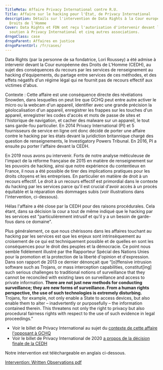 ```yaml
---
TitleMeta: Affaire Privacy International contre R.U.
Title: Affaire sur le hacking pour l'État, de Privacy International
description: Détails sur l'intervention de Data Rights à la Cour européenne des
  Droits de l'Homme
Cover: Data Rights et FDN ont reçu l'autorisation d'intervenir devant la CEDH en
  soutien à Privacy International et cinq autres associations.
drngoClass: case
drngoParent: Affaires en justice
drngoParentUrl: /fr/cases/
---
```

Data Rights (par la personne de sa fondatrice, Lori Roussey) a été admise à intervenir devant la Cour européenne des Droits de L'Homme (CEDH), au sujet des conséquences du recours par les services de renseignement au hacking d'équipements, du partage entre services de ces méthodes, et des effets négatifs d'un régime légal qui ne fournit pas de recours effectif aux victimes d'abus.

Contexte : Cette affaire est une conséquence directe des révélations Snowden, dans lesquelles on peut lire que GCHQ peut entre autre activer le micro ou la webcam d'un appareil, identifier avec une grande précision la géolocalisation d'un appareil, enregistrer les frappes sur les touches d'un appareil, enregistrer les codes d'accès et mots de passe de sites et l'historique de navigation, et cacher des malware sur un appareil, le tout sans garde-fou particulier. En 2014 Privacy International (PI) et 5 fournisseurs de service en ligne ont donc décidé de porter une affaire contre le hacking par les états devant la juridiction britannique chargé des question de renseignements, le Investigatory Powers Tribunal. En 2016, PI a ensuite pu porter l'affaire devant la CEDH.

En 2019 nous avons pu intervenir. Forts de notre analyse méticuleuse de l'impact de la réforme française de 2015 en matière de renseignement sur les pouvoirs de hacking, ainsi que notre expérience du contentieux en France, il nous a été possible de tirer des implications pratiques pour les droits citoyens et les entreprises. En particulier en matière de droit à un recours effectif. Le droit à un recours effectif est primordial dans le contexte du hacking par les services parce qu'il est crucial d'avoir accès à un procès équitable et la réparation des dommages subis (voir illustrations dans l'intervention, ci-dessous).

Hélas l'affaire a été close par la CEDH pour des raisons procédurales. Cela étant, dans sa décision la cour a tout de même indiqué que le hacking par les services est "particulièrement intrusif et qu'il y a un besoin de garde-fous dans ce domaine".

Plus généralement, ce que nous chérissons dans les affaires touchant au hacking par les services est que les enjeux sont intrinsèquement au croisement de ce qui est techniquement possible et de quelles en sont les conséquences pour le droit des peuples et la démocracie. Ce point nous semble fidèlement illustré par the Rapporteur Spécial des Nations Unies pour la promotion et la protection de la liberté d'opinion et d'expression. Dans son rapport de 2013 ce dernier dénonçait que “[o]ffensive intrusion software such as Trojans, or mass interception capabilities, constitut[ing] such serious challenges to traditional notions of surveillance that they cannot be reconciled with existing laws on surveillance and access to private information. **There are not just new methods for conducting surveillance; they are new forms of surveillance. From a human rights perspective, the use of such technologies is extremely disturbing.** Trojans, for example, not only enable a State to access devices, but also enable them to alter – inadvertently or purposefully – the information contained therein. This threatens not only the right to privacy but also procedural fairness rights with respect to the use of such evidence in legal proceedings.”

- Voir le billet de Privacy International au sujet du [contexte de cette affaire l'opposant à GCHQ](https://www.privacyinternational.org/taxonomy/term/395)
- Voir le billet de Privacy International de 2020 [a propos de la décision finale de la CEDH](https://privacyinternational.org/press-release/4155/pis-statement-ecthr-decision-privacy-international-v-uk)

Notre intervention est téléchargeable en anglais ci-dessous.

<a class="attachment document" href="https://data.datarights.ngo/s/fMDcTXZH5rG8tXm/download">
<p class="filename">Intervention: Written Observations
<span class="filetype pdf">pdf</span></p>
</a>
